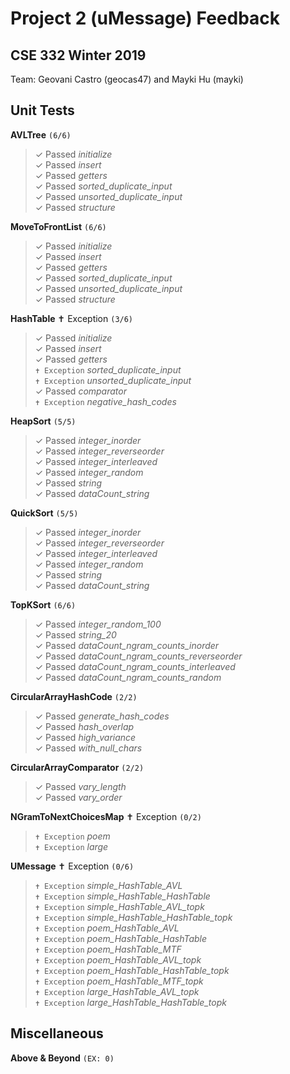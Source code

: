 # Project 2 (uMessage) Feedback #
## CSE 332 Winter 2019 ##

Team: Geovani Castro (geocas47) and Mayki Hu (mayki)
<br>

## Unit Tests ##

**AVLTree**  `(6/6)`
> ✓ Passed *initialize* <br>
> ✓ Passed *insert* <br>
> ✓ Passed *getters* <br>
> ✓ Passed *sorted_duplicate_input* <br>
> ✓ Passed *unsorted_duplicate_input* <br>
> ✓ Passed *structure* <br>

**MoveToFrontList**  `(6/6)`
> ✓ Passed *initialize* <br>
> ✓ Passed *insert* <br>
> ✓ Passed *getters* <br>
> ✓ Passed *sorted_duplicate_input* <br>
> ✓ Passed *unsorted_duplicate_input* <br>
> ✓ Passed *structure* <br>

**HashTable** ✝ Exception `(3/6)`
> ✓ Passed *initialize* <br>
> ✓ Passed *insert* <br>
> ✓ Passed *getters* <br>
> `✝ Exception` *sorted_duplicate_input* <br>
> `✝ Exception` *unsorted_duplicate_input* <br>
> ✓ Passed *comparator* <br>
> `✝ Exception` *negative_hash_codes* <br>

**HeapSort**  `(5/5)`
> ✓ Passed *integer_inorder* <br>
> ✓ Passed *integer_reverseorder* <br>
> ✓ Passed *integer_interleaved* <br>
> ✓ Passed *integer_random* <br>
> ✓ Passed *string* <br>
> ✓ Passed *dataCount_string* <br>

**QuickSort**  `(5/5)`
> ✓ Passed *integer_inorder* <br>
> ✓ Passed *integer_reverseorder* <br>
> ✓ Passed *integer_interleaved* <br>
> ✓ Passed *integer_random* <br>
> ✓ Passed *string* <br>
> ✓ Passed *dataCount_string* <br>

**TopKSort**  `(6/6)`
> ✓ Passed *integer_random_100* <br>
> ✓ Passed *string_20* <br>
> ✓ Passed *dataCount_ngram_counts_inorder* <br>
> ✓ Passed *dataCount_ngram_counts_reverseorder* <br>
> ✓ Passed *dataCount_ngram_counts_interleaved* <br>
> ✓ Passed *dataCount_ngram_counts_random* <br>

**CircularArrayHashCode**  `(2/2)`
> ✓ Passed *generate_hash_codes* <br>
> ✓ Passed *hash_overlap* <br>
> ✓ Passed *high_variance* <br>
> ✓ Passed *with_null_chars* <br>

**CircularArrayComparator**  `(2/2)`
> ✓ Passed *vary_length* <br>
> ✓ Passed *vary_order* <br>

**NGramToNextChoicesMap** ✝ Exception `(0/2)`
> `✝ Exception` *poem* <br>
> `✝ Exception` *large* <br>

**UMessage** ✝ Exception `(0/6)`
> `✝ Exception` *simple_HashTable_AVL* <br>
> `✝ Exception` *simple_HashTable_HashTable* <br>
> `✝ Exception` *simple_HashTable_AVL_topk* <br>
> `✝ Exception` *simple_HashTable_HashTable_topk* <br>
> `✝ Exception` *poem_HashTable_AVL* <br>
> `✝ Exception` *poem_HashTable_HashTable* <br>
> `✝ Exception` *poem_HashTable_MTF* <br>
> `✝ Exception` *poem_HashTable_AVL_topk* <br>
> `✝ Exception` *poem_HashTable_HashTable_topk* <br>
> `✝ Exception` *poem_HashTable_MTF_topk* <br>
> `✝ Exception` *large_HashTable_AVL_topk* <br>
> `✝ Exception` *large_HashTable_HashTable_topk* <br>

## Miscellaneous ##






**Above & Beyond**
`(EX: 0)`
